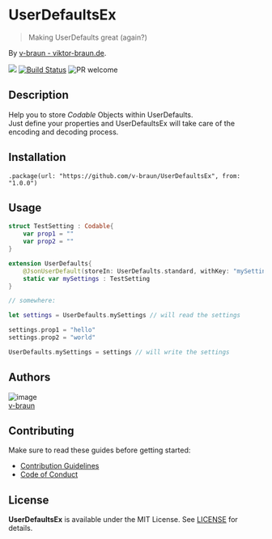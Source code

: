 # UserDefaultsEx
> Making UserDefaults great (again?)

By [v-braun - viktor-braun.de](https://viktor-braun.de).

[![](https://img.shields.io/github/license/v-braun/UserDefaultsEx.svg?style=flat-square)](https://github.com/v-braun/UserDefaultsEx/blob/master/LICENSE)
[![Build Status](https://img.shields.io/travis/v-braun/UserDefaultsEx.svg?style=flat-square)](https://travis-ci.org/v-braun/UserDefaultsEx)
![PR welcome](https://img.shields.io/badge/PR-welcome-green.svg?style=flat-square)



## Description
Help you to store _Codable_ Objects within UserDefaults.  
Just define your properties and UserDefaultsEx will take care of the encoding and decoding process.


## Installation

```
.package(url: "https://github.com/v-braun/UserDefaultsEx", from: "1.0.0")
```


## Usage

``` swift
struct TestSetting : Codable{
    var prop1 = ""
    var prop2 = ""
}

extension UserDefaults{
    @JsonUserDefault(storeIn: UserDefaults.standard, withKey: "mySettings", defaults: TestSetting())
    static var mySettings : TestSetting
}

// somewhere:

let settings = UserDefaults.mySettings // will read the settings

settings.prop1 = "hello"
settings.prop2 = "world"

UserDefaults.mySettings = settings // will write the settings

```


## Authors

![image](https://avatars3.githubusercontent.com/u/4738210?v=3&amp;s=50)  
[v-braun](https://github.com/v-braun/)



## Contributing

Make sure to read these guides before getting started:
- [Contribution Guidelines](https://github.com/v-braun/UserDefaultsEx/blob/master/CONTRIBUTING.md)
- [Code of Conduct](https://github.com/v-braun/UserDefaultsEx/blob/master/CODE_OF_CONDUCT.md)

## License
**UserDefaultsEx** is available under the MIT License. See [LICENSE](https://github.com/v-braun/UserDefaultsEx/blob/master/LICENSE) for details.
